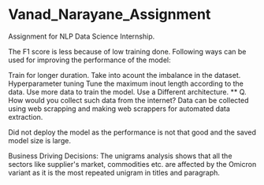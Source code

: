 # Vanad_Narayane_Assignment
Assignment for NLP Data Science Internship.


The F1 score is less because of low training done. Following ways can be used for improving the performance of the model:

Train for longer duration.
Take into acount the imbalance in the dataset.
Hyperparameter tuning
Tune the maximum inout length according to the data.
Use more data to train the model.
Use a Different architecture. **
Q. How would you collect such data from the internet?
Data can be collected using web scrapping and making web scrappers for automated data extraction.

Did not deploy the model as the performance is not that good and the saved model size is large.

Business Driving Decisions:
The unigrams analysis shows that all the sectors like supplier's market, commodities etc. are affected by the Omicron variant as it is the most repeated unigram  in titles and paragraph. 
